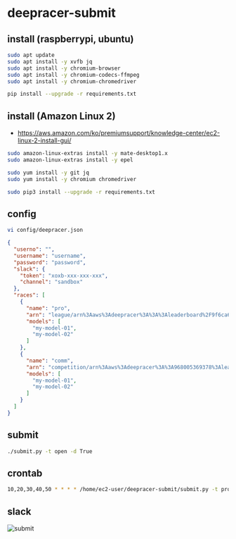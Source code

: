 # deepracer-submit

## install (raspberrypi, ubuntu)

```bash
sudo apt update
sudo apt install -y xvfb jq
sudo apt install -y chromium-browser
sudo apt install -y chromium-codecs-ffmpeg
sudo apt install -y chromium-chromedriver

pip install --upgrade -r requirements.txt
```

## install (Amazon Linux 2)

* <https://aws.amazon.com/ko/premiumsupport/knowledge-center/ec2-linux-2-install-gui/>

```bash
sudo amazon-linux-extras install -y mate-desktop1.x
sudo amazon-linux-extras install -y epel

sudo yum install -y git jq
sudo yum install -y chromium chromedriver

sudo pip3 install --upgrade -r requirements.txt
```

## config

```bash
vi config/deepracer.json
```

```json
{
  "userno": "",
  "username": "username",
  "password": "password",
  "slack": {
    "token": "xoxb-xxx-xxx-xxx",
    "channel": "sandbox"
  },
  "races": [
    {
      "name": "pro",
      "arn": "league/arn%3Aaws%3Adeepracer%3A%3A%3Aleaderboard%2F9f6ca6de-ecfa-467a-a7d9-c899a811a206",
      "models": [
        "my-model-01",
        "my-model-02"
      ]
    },
    {
      "name": "comm",
      "arn": "competition/arn%3Aaws%3Adeepracer%3A%3A968005369378%3Aleaderboard%2F290c3134-d259-4b13-a390-c899a811a206",
      "models": [
        "my-model-01",
        "my-model-02"
      ]
    }
  ]
}
```

## submit

```bash
./submit.py -t open -d True
```

## crontab

```bash
10,20,30,40,50 * * * * /home/ec2-user/deepracer-submit/submit.py -t pro > /tmp/submit.log 2>&1
```

## slack

![submit](./images/submit-tt.png)
